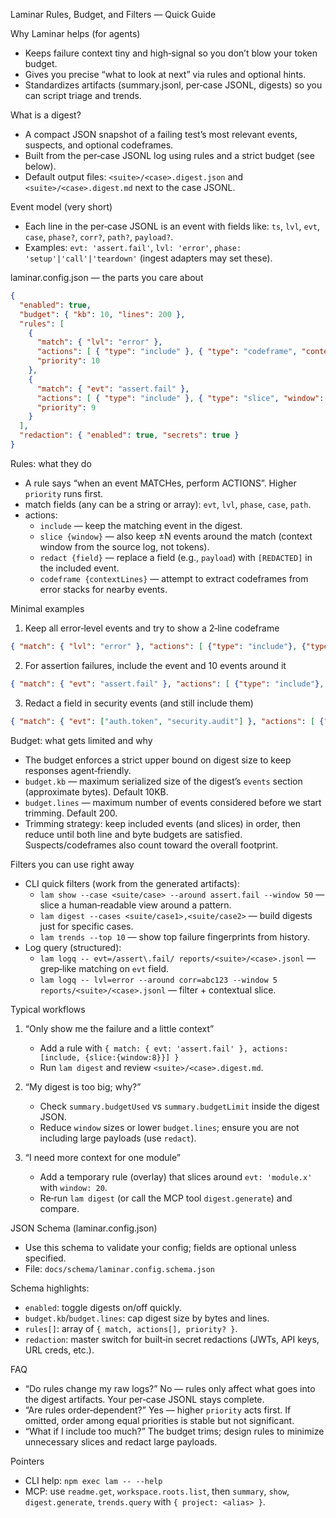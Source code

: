 Laminar Rules, Budget, and Filters — Quick Guide

Why Laminar helps (for agents)
- Keeps failure context tiny and high‑signal so you don’t blow your token budget.
- Gives you precise “what to look at next” via rules and optional hints.
- Standardizes artifacts (summary.jsonl, per‑case JSONL, digests) so you can script triage and trends.

What is a digest?
- A compact JSON snapshot of a failing test’s most relevant events, suspects, and optional codeframes.
- Built from the per‑case JSONL log using rules and a strict budget (see below).
- Default output files: `<suite>/<case>.digest.json` and `<suite>/<case>.digest.md` next to the case JSONL.

Event model (very short)
- Each line in the per‑case JSONL is an event with fields like: `ts`, `lvl`, `evt`, `case`, `phase?`, `corr?`, `path?`, `payload?`.
- Examples: `evt: 'assert.fail'`, `lvl: 'error'`, `phase: 'setup'|'call'|'teardown'` (ingest adapters may set these).

laminar.config.json — the parts you care about
```json
{
  "enabled": true,
  "budget": { "kb": 10, "lines": 200 },
  "rules": [
    {
      "match": { "lvl": "error" },
      "actions": [ { "type": "include" }, { "type": "codeframe", "contextLines": 2 } ],
      "priority": 10
    },
    {
      "match": { "evt": "assert.fail" },
      "actions": [ { "type": "include" }, { "type": "slice", "window": 10 } ],
      "priority": 9
    }
  ],
  "redaction": { "enabled": true, "secrets": true }
}
```

Rules: what they do
- A rule says “when an event MATCHes, perform ACTIONS”. Higher `priority` runs first.
- match fields (any can be a string or array): `evt`, `lvl`, `phase`, `case`, `path`.
- actions:
  - `include` — keep the matching event in the digest.
  - `slice {window}` — also keep ±N events around the match (context window from the source log, not tokens).
  - `redact {field}` — replace a field (e.g., `payload`) with `[REDACTED]` in the included event.
  - `codeframe {contextLines}` — attempt to extract codeframes from error stacks for nearby events.

Minimal examples
1) Keep all error‑level events and try to show a 2‑line codeframe
```json
{ "match": { "lvl": "error" }, "actions": [ {"type": "include"}, {"type": "codeframe", "contextLines": 2 } ] }
```

2) For assertion failures, include the event and 10 events around it
```json
{ "match": { "evt": "assert.fail" }, "actions": [ {"type": "include"}, {"type": "slice", "window": 10 } ] }
```

3) Redact a field in security events (and still include them)
```json
{ "match": { "evt": ["auth.token", "security.audit"] }, "actions": [ {"type": "include"}, {"type": "redact", "field": "payload" } ] }
```

Budget: what gets limited and why
- The budget enforces a strict upper bound on digest size to keep responses agent‑friendly.
- `budget.kb` — maximum serialized size of the digest’s `events` section (approximate bytes). Default 10KB.
- `budget.lines` — maximum number of events considered before we start trimming. Default 200.
- Trimming strategy: keep included events (and slices) in order, then reduce until both line and byte budgets are satisfied. Suspects/codeframes also count toward the overall footprint.

Filters you can use right away
- CLI quick filters (work from the generated artifacts):
  - `lam show --case <suite/case> --around assert.fail --window 50` — slice a human‑readable view around a pattern.
  - `lam digest --cases <suite/case1>,<suite/case2>` — build digests just for specific cases.
  - `lam trends --top 10` — show top failure fingerprints from history.
- Log query (structured):
  - `lam logq -- evt=/assert\.fail/ reports/<suite>/<case>.jsonl` — grep‑like matching on `evt` field.
  - `lam logq -- lvl=error --around corr=abc123 --window 5 reports/<suite>/<case>.jsonl` — filter + contextual slice.

Typical workflows
1) “Only show me the failure and a little context”
   - Add a rule with `{ match: { evt: 'assert.fail' }, actions: [include, {slice:{window:8}}] }`
   - Run `lam digest` and review `<suite>/<case>.digest.md`.

2) “My digest is too big; why?”
   - Check `summary.budgetUsed` vs `summary.budgetLimit` inside the digest JSON.
   - Reduce `window` sizes or lower `budget.lines`; ensure you are not including large payloads (use `redact`).

3) “I need more context for one module”
   - Add a temporary rule (overlay) that slices around `evt: 'module.x'` with `window: 20`.
   - Re‑run `lam digest` (or call the MCP tool `digest.generate`) and compare.

JSON Schema (laminar.config.json)
- Use this schema to validate your config; fields are optional unless specified.
- File: `docs/schema/laminar.config.schema.json`

Schema highlights:
- `enabled`: toggle digests on/off quickly.
- `budget.kb`/`budget.lines`: cap digest size by bytes and lines.
- `rules[]`: array of `{ match, actions[], priority? }`.
- `redaction`: master switch for built‑in secret redactions (JWTs, API keys, URL creds, etc.).

FAQ
- “Do rules change my raw logs?” No — rules only affect what goes into the digest artifacts. Your per‑case JSONL stays complete.
- “Are rules order‑dependent?” Yes — higher `priority` acts first. If omitted, order among equal priorities is stable but not significant.
- “What if I include too much?” The budget trims; design rules to minimize unnecessary slices and redact large payloads.

Pointers
- CLI help: `npm exec lam -- --help`
- MCP: use `readme.get`, `workspace.roots.list`, then `summary`, `show`, `digest.generate`, `trends.query` with `{ project: <alias> }`.

